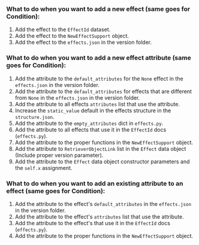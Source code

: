 ### What to do when you want to add a new effect (same goes for Condition):

1. Add the effect to the `EffectId` dataset.
2. Add the effect to the `NewEffectSupport` object.
3. Add the effect to the `effects.json` in the version folder.

### What to do when you want to add a new effect attribute (same goes for Condition):

1. Add the attribute to the `default_attributes` for the `None` effect in the `effects.json` in the version folder.
2. Add the attribute to the `default_attributes` for effects that are different from `None` in the `effects.json` in the version folder.
3. Add the attribute to all effects `attributes` list that use the attribute. 
4. Increase the `static_value` default in the effects structure in the `structure.json`.
5. Add the attribute to the `empty_attributes` dict in `effects.py`.
6. Add the attribute to all effects that use it in the `EffectId` docs (`effects.py`).
7. Add the attribute to the proper functions in the `NewEffectSupport` object.
8. Add the attribute to `RetrieverObjectLink` list in the `Effect` data object (Include proper version parameter).
9. Add the attribute to the `Effect` data object constructor parameters and the `self.x` assignment.

### What to do when you want to add an existing attribute to an effect (same goes for Condition):

1. Add the attribute to the effect's `default_attributes` in the `effects.json` in the version folder.
2. Add the attribute to the effect's `attributes` list that use the attribute.
3. Add the attribute to the effect's that use it in the `EffectId` docs (`effects.py`).
4. Add the attribute to the proper functions in the `NewEffectSupport` object.
